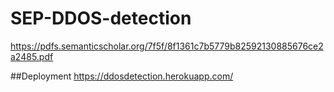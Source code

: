# SEP-DDOS-detection
https://pdfs.semanticscholar.org/7f5f/8f1361c7b5779b82592130885676ce2a2485.pdf

##Deployment
https://ddosdetection.herokuapp.com/